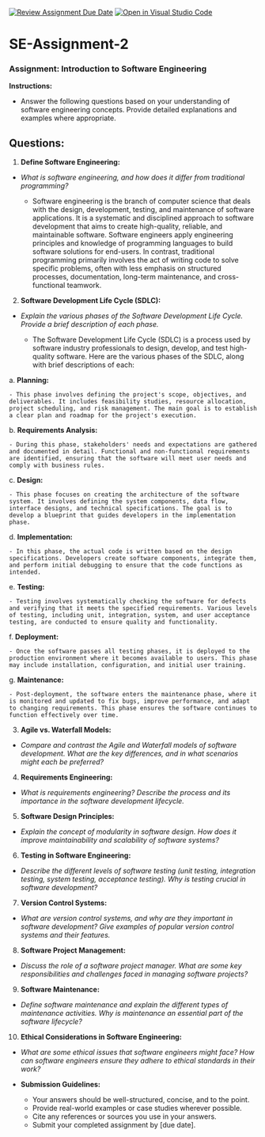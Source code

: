 [![Review Assignment Due Date](https://classroom.github.com/assets/deadline-readme-button-24ddc0f5d75046c5622901739e7c5dd533143b0c8e959d652212380cedb1ea36.svg)](https://classroom.github.com/a/-ucQIGTc)
[![Open in Visual Studio Code](https://classroom.github.com/assets/open-in-vscode-718a45dd9cf7e7f842a935f5ebbe5719a5e09af4491e668f4dbf3b35d5cca122.svg)](https://classroom.github.com/online_ide?assignment_repo_id=15224856&assignment_repo_type=AssignmentRepo)
# SE-Assignment-2

### Assignment: Introduction to Software Engineering

**Instructions:**

- Answer the following questions based on your understanding of software engineering concepts. Provide detailed explanations and examples where appropriate.

## Questions:

1. **Define Software Engineering:**

* _What is software engineering, and how does it differ from traditional programming?_
	
	- Software engineering is the branch of computer science that deals with the design, development, testing, and maintenance of software applications. It is a systematic and disciplined approach to software development that aims to create high-quality, reliable, and maintainable software. Software engineers apply engineering principles and knowledge of programming languages to build software solutions for end-users. In contrast, traditional programming primarily involves the act of writing code to solve specific problems, often with less emphasis on structured processes, documentation, long-term maintenance, and cross-functional teamwork.
 
2. **Software Development Life Cycle (SDLC):**

* _Explain the various phases of the Software Development Life Cycle. Provide a brief description of each phase._

	- The Software Development Life Cycle (SDLC) is a process used by software industry professionals to design, develop, and test high-quality software. Here are the various phases of the SDLC, along with brief descriptions of each:

a. **Planning:**

	- This phase involves defining the project's scope, objectives, and deliverables. It includes feasibility studies, resource allocation, project scheduling, and risk management. The main goal is to establish a clear plan and roadmap for the project's execution.  

b. **Requirements Analysis:**

	- During this phase, stakeholders' needs and expectations are gathered and documented in detail. Functional and non-functional requirements are identified, ensuring that the software will meet user needs and comply with business rules.

c. **Design:**

	- This phase focuses on creating the architecture of the software system. It involves defining the system components, data flow, interface designs, and technical specifications. The goal is to develop a blueprint that guides developers in the implementation phase.

d. **Implementation:**

	- In this phase, the actual code is written based on the design specifications. Developers create software components, integrate them, and perform initial debugging to ensure that the code functions as intended.

e. **Testing:**

	- Testing involves systematically checking the software for defects and verifying that it meets the specified requirements. Various levels of testing, including unit, integration, system, and user acceptance testing, are conducted to ensure quality and functionality.

f. **Deployment:**

	- Once the software passes all testing phases, it is deployed to the production environment where it becomes available to users. This phase may include installation, configuration, and initial user training.

g. **Maintenance:**

	- Post-deployment, the software enters the maintenance phase, where it is monitored and updated to fix bugs, improve performance, and adapt to changing requirements. This phase ensures the software continues to function effectively over time.

3. **Agile vs. Waterfall Models:**

* _Compare and contrast the Agile and Waterfall models of software development. What are the key differences, and in what scenarios might each be preferred?_



4. **Requirements Engineering:**

* _What is requirements engineering? Describe the process and its importance in the software development lifecycle._

5. **Software Design Principles:**

* _Explain the concept of modularity in software design. How does it improve maintainability and scalability of software systems?_

6. **Testing in Software Engineering:**

* _Describe the different levels of software testing (unit testing, integration testing, system testing, acceptance testing). Why is testing crucial in software development?_

7. **Version Control Systems:**

* _What are version control systems, and why are they important in software development? Give examples of popular version control systems and their features._

8. **Software Project Management:**

* _Discuss the role of a software project manager. What are some key responsibilities and challenges faced in managing software projects?_

9. **Software Maintenance:**

* _Define software maintenance and explain the different types of maintenance activities. Why is maintenance an essential part of the software lifecycle?_

10. **Ethical Considerations in Software Engineering:**

* _What are some ethical issues that software engineers might face? How can software engineers ensure they adhere to ethical standards in their work?_

* **Submission Guidelines:**

	- Your answers should be well-structured, concise, and to the point.
	- Provide real-world examples or case studies wherever possible.
	- Cite any references or sources you use in your answers.
	- Submit your completed assignment by [due date].
